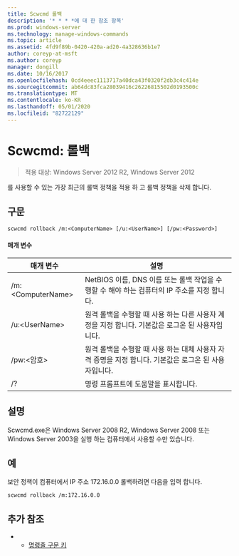 ```yaml
---
title: Scwcmd 롤백
description: '* * * *에 대 한 참조 항목'
ms.prod: windows-server
ms.technology: manage-windows-commands
ms.topic: article
ms.assetid: 4fd9f89b-0420-420a-ad20-4a328636b1e7
author: coreyp-at-msft
ms.author: coreyp
manager: dongill
ms.date: 10/16/2017
ms.openlocfilehash: 0cd4eeec1113717a40dca43f0320f2db3c4c414e
ms.sourcegitcommit: ab64dc83fca28039416c26226815502d0193500c
ms.translationtype: MT
ms.contentlocale: ko-KR
ms.lasthandoff: 05/01/2020
ms.locfileid: "82722129"
---
```

# <a name="scwcmd-rollback"></a>Scwcmd: 롤백

> 적용 대상: Windows Server 2012 R2, Windows Server 2012

를 사용할 수 있는 가장 최근의 롤백 정책을 적용 하 고 롤백 정책을 삭제 합니다.

## <a name="syntax"></a>구문

```
scwcmd rollback /m:<ComputerName> [/u:<UserName>] [/pw:<Password>]
```

#### <a name="parameters"></a>매개 변수

|매개 변수|설명|
|---------|-----------|
|/m:\<ComputerName>|NetBIOS 이름, DNS 이름 또는 롤백 작업을 수행할 수 해야 하는 컴퓨터의 IP 주소를 지정 합니다.|
|/u:\<UserName>|원격 롤백을 수행할 때 사용 하는 다른 사용자 계정을 지정 합니다. 기본값은 로그온 된 사용자입니다.|
|/pw:\<암호>|원격 롤백을 수행할 때 사용 하는 대체 사용자 자격 증명을 지정 합니다. 기본값은 로그온 된 사용자입니다.|
|/?|명령 프롬프트에 도움말을 표시합니다.|

## <a name="remarks"></a>설명

Scwcmd.exe은 Windows Server 2008 R2, Windows Server 2008 또는 Windows Server 2003을 실행 하는 컴퓨터에서 사용할 수만 있습니다.

## <a name="examples"></a>예

보안 정책이 컴퓨터에서 IP 주소 172.16.0.0 롤백하려면 다음을 입력 합니다.
```
scwcmd rollback /m:172.16.0.0
```

## <a name="additional-references"></a>추가 참조

-   - [명령줄 구문 키](command-line-syntax-key.md)